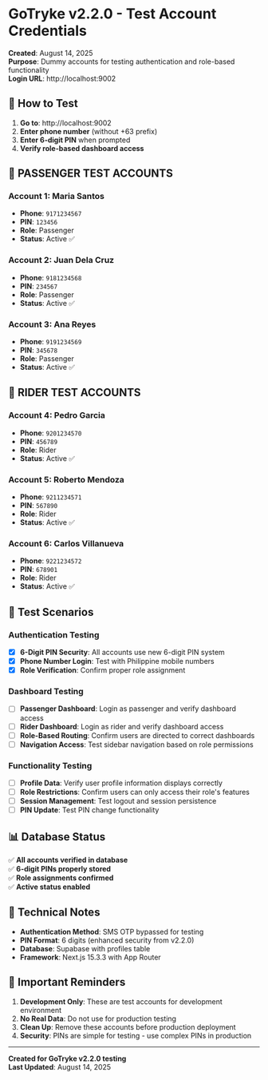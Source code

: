# GoTryke v2.2.0 - Test Account Credentials

**Created**: August 14, 2025  
**Purpose**: Dummy accounts for testing authentication and role-based functionality  
**Login URL**: http://localhost:9002

## 🧪 How to Test

1. **Go to**: http://localhost:9002
2. **Enter phone number** (without +63 prefix)
3. **Enter 6-digit PIN** when prompted
4. **Verify role-based dashboard access**

## 👥 PASSENGER TEST ACCOUNTS

### Account 1: Maria Santos
- **Phone**: `9171234567`
- **PIN**: `123456`
- **Role**: Passenger
- **Status**: Active ✅

### Account 2: Juan Dela Cruz
- **Phone**: `9181234568`
- **PIN**: `234567`
- **Role**: Passenger
- **Status**: Active ✅

### Account 3: Ana Reyes
- **Phone**: `9191234569`
- **PIN**: `345678`
- **Role**: Passenger
- **Status**: Active ✅

## 🚗 RIDER TEST ACCOUNTS

### Account 4: Pedro Garcia
- **Phone**: `9201234570`
- **PIN**: `456789`
- **Role**: Rider
- **Status**: Active ✅

### Account 5: Roberto Mendoza
- **Phone**: `9211234571`
- **PIN**: `567890`
- **Role**: Rider
- **Status**: Active ✅

### Account 6: Carlos Villanueva
- **Phone**: `9221234572`
- **PIN**: `678901`
- **Role**: Rider
- **Status**: Active ✅

## 🎯 Test Scenarios

### Authentication Testing
- [x] **6-Digit PIN Security**: All accounts use new 6-digit PIN system
- [x] **Phone Number Login**: Test with Philippine mobile numbers
- [x] **Role Verification**: Confirm proper role assignment

### Dashboard Testing
- [ ] **Passenger Dashboard**: Login as passenger and verify dashboard access
- [ ] **Rider Dashboard**: Login as rider and verify dashboard access
- [ ] **Role-Based Routing**: Confirm users are directed to correct dashboards
- [ ] **Navigation Access**: Test sidebar navigation based on role permissions

### Functionality Testing
- [ ] **Profile Data**: Verify user profile information displays correctly
- [ ] **Role Restrictions**: Confirm users can only access their role's features
- [ ] **Session Management**: Test logout and session persistence
- [ ] **PIN Update**: Test PIN change functionality

## 📊 Database Status

✅ **All accounts verified in database**  
✅ **6-digit PINs properly stored**  
✅ **Role assignments confirmed**  
✅ **Active status enabled**

## 🔧 Technical Notes

- **Authentication Method**: SMS OTP bypassed for testing
- **PIN Format**: 6 digits (enhanced security from v2.2.0)
- **Database**: Supabase with profiles table
- **Framework**: Next.js 15.3.3 with App Router

## 🚨 Important Reminders

1. **Development Only**: These are test accounts for development environment
2. **No Real Data**: Do not use for production testing
3. **Clean Up**: Remove these accounts before production deployment
4. **Security**: PINs are simple for testing - use complex PINs in production

---

**Created for GoTryke v2.2.0 testing**  
**Last Updated**: August 14, 2025